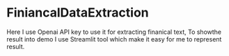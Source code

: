 # FiniancalDataExtraction
Here I use Openai API key to use it for extracting finanical text, To showthe result into demo I use Streamlit tool which make it easy for me 
to represent result.

